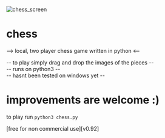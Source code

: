 ![chess_screen](https://user-images.githubusercontent.com/63405004/128602372-9bb8fc50-493c-4345-8b40-7c234c15975c.png)
# chess
--> local, two player chess game written in python <--

 -- to play simply drag and drop the images of the pieces --  
 -- runs on python3 --  
 -- hasnt been tested on windows yet --  

# improvements are welcome :)   
to play run `python3 chess.py`


[free for non commercial use][v0.92]
